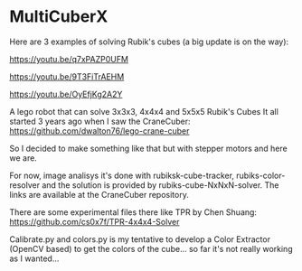 # MultiCuberX
Here are 3 examples of solving Rubik's cubes (a big update is on the way):

https://youtu.be/q7xPAZP0UFM 

https://youtu.be/9T3FiTrAEHM 

https://youtu.be/OyEfjKg2A2Y 

A lego robot that can solve 3x3x3, 4x4x4 and 5x5x5 Rubik's Cubes
It all started 3 years ago when I saw the CraneCuber:
https://github.com/dwalton76/lego-crane-cuber

So I decided to make something like that but with stepper motors and here we are.

For now, image analisys it's done with rubiksk-cube-tracker, rubiks-color-resolver and the solution is provided by rubiks-cube-NxNxN-solver. The links are available at the CraneCuber repository.

There are some experimental files there like TPR by Chen Shuang:
https://github.com/cs0x7f/TPR-4x4x4-Solver

Calibrate.py and colors.py is my tentative to develop a Color Extractor (OpenCV based) to get the colors of the cube... so far it's not really working as I wanted...
